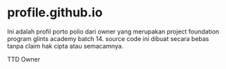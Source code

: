 # profile.github.io
Ini adalah profil porto polio dari owner yang merupakan project foundation program glints academy batch 14.
source code ini dibuat secara bebas tanpa claim hak cipta atau semacamnya.


TTD 
Owner

